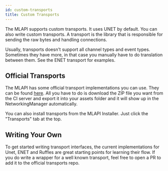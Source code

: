 ```yaml
---
id: custom-transports
title: Custom Transports
---
```


The MLAPI supports custom transports. It uses UNET by default. You can also write custom transports. A transport is the library that is responsible for sending the raw bytes and handling connections.

Usually, transports doesn't support all channel types and event types. Sometimes they have more, in that case you manually have to do translation between them. See the ENET transport for examples.

## Official Transports

The MLAPI has some official transport implementations you can use. They can be found [here](https://github.com/Unity-Technologies/MLAPI.Transports). All you have to do is download the ZIP file you want from the CI server and export it into your assets folder and it will show up in the NetworkingManager automatically.

You can also install transports from the MLAPI Installer. Just click the "Transports" tab at the top.

## Writing Your Own

To get started writing transport interfaces, the current implementations for Unet, ENET and Ruffles are great starting points for learning their flow. If you do write a wrapper for a well known transport, feel free to open a PR to add it to the official transports repo.
